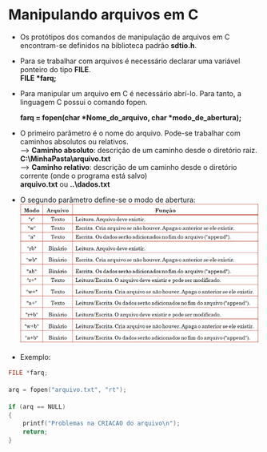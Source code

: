# Manipulando arquivos em C

+ Os protótipos dos comandos de manipulação de arquivos em C encontram-se definidos na biblioteca padrão <b>sdtio.h</b>.
+ Para se trabalhar com arquivos é necessário declarar uma variável ponteiro do tipo <b>FILE</b>. </br>
    <b>FILE *farq;</b>
+ Para manipular um arquivo em C é necessário abrí-lo. Para tanto, a linguagem C possui o comando fopen. 

     <b>farq = fopen(char *Nome_do_arquivo, char *modo_de_abertura);</b> </br>

+ O primeiro parâmetro é o nome do arquivo. Pode-se trabalhar com caminhos absolutos ou relativos.<br/>
           --> <b>Caminho absoluto</b>: descrição de um caminho desde o diretório raiz.<br/>
              <b>C:\\MinhaPasta\\arquivo.txt</b><br/>
           --> <b>Caminho relativo</b>: descrição de um caminho desde o diretório corrente (onde o programa está salvo)<br/>
                <b>arquivo.txt</b> ou <b>..\\dados.txt</b><br/>

+ O segundo parâmetro define-se o modo de abertura:
             ![programa](/markdowns/abertura.png) 
+ Exemplo:            
``` C
FILE *farq;

arq = fopen("arquivo.txt", "rt");

if (arq == NULL)
{
    printf("Problemas na CRIACAO do arquivo\n");
    return;
} 
```

